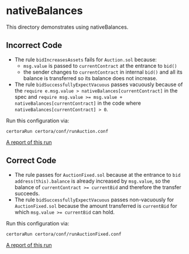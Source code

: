# nativeBalances

This directory demonstrates using nativeBalances.

## Incorrect Code
- The rule `bidIncreasesAssets` fails for `Auction.sol` because:
    - `msg.value` is passed to `currentContract` at the entrance to `bid()`
    - the sender changes to `currentContract` in internal `bid()` and all its balance is transferred so its balance does not increase.
- The rule `bidSuccessfullyExpectVacuous` passes vacuously because of the 
  `require e.msg.value > nativeBalances[currentContract]` in the spec
  and `require msg.value >= msg.value + nativeBalances[currentContract]` in the code where 
  `nativeBalances[currentContract] > 0`.

Run this configuration via:

```certoraRun certora/conf/runAuction.conf```

[A report of this run](https://prover.certora.com/output/1902/32a97d6902c6418ebc5847c062073bce?anonymousKey=5c875dad99a1fcd5e39bda1acc5d47c3e18b9fe4)

## Correct Code
- The rule passes for `AuctionFixed.sol` because at the entrance to `bid` `address(this).balance` is already increased by `msg.value`,
so the balance of `currentContract >= currentBid` and therefore the transfer succeeds.
- The rule `bidSuccessfullyExpectVacuous` passes non-vacuously for `AuctionFixed.sol` because the amount transferred is `currentBid` for which `msg.value >= currentBid` can hold.

Run this configuration via:

```certoraRun certora/conf/runAuctionFixed.conf```

[A report of this run](https://prover.certora.com/output/1902/d0aecf17decc482c8e0bceacf7f09b9e?anonymousKey=b17fa824c7ac14ab9b63dada5d53e4c4fda15988)


